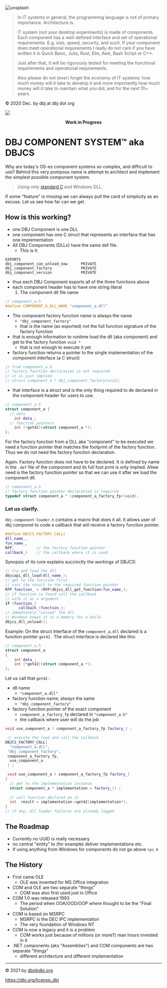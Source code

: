 
![unsplash](unsplash/manuel.jpg)

> In IT systems in general, the programming language is not of primary importance. Architecture is.
>
> IT system (not your desktop experiments) is made of components. Each component has a well-defined interface and set of operational requirements. E.g. size, speed, security, and such. If your component does meet operational requirements I really do not care if you have written it in Quick Basic, Julia, Rust, Elm, Awk, Bash Script or C++.
>
> Just after that, it will be rigorously tested for meeting the functional requirements and operational requirements.
>
> Also please do not (ever) forget the economy of IT systems: how much money will it take to develop it and more importantly how much money will it take to maintain what you did, and for the next 10+ years.

&copy; 2020 Dec. by dbj at dbj dot org

![ ](unsplash/work_in_progres_raw.jpg)
<center> <b>Work in Progress</b> </center>

# DBJ COMPONENT SYSTEM&trade; aka DBJCS

Why are today's OS-es component systems so complex, and difficult to use? Behind this very pompous name is attempt to architect and implement the simplest possible component system.

> Using only [standard C](http://www.open-std.org/jtc1/sc22/wg14/www/standards.html#9899) and Windows DLL. 

If some "feature" is missing we can always pull the card of simplicity as an excuse. Let us see how far can we get.

## How is this working?

- one DBJ Component is one DLL
- one component has one C struct that represents an interface that has one implementation
- All DBJ Components (DLLs) have the same def file. 
  - This is it:
```
EXPORTS
dbj_component_can_unload_now      PRIVATE
dbj_component_factory             PRIVATE
dbj_component_version             PRIVATE
```
- thus each DBJ Component exports all of the three functions above
- each component header has to have one string literal
  1. The component dll file name
```cpp
// component_a.h
#define COMPONENT_A_DLL_NAME "component_a.dll"
```
 - The component factory function name is always the name
     - `"dbj_component_factory"`
     - that is the name (as exported) not the full function signature of the factory function
- that is enough information to runtime load the dll (aka component) and get to the factory function `void *`
  - that is not enough to execute it yet
- factory function returns a pointer to the single implementation of the component interface (a C struct)
```cpp
// from component_a.h
// factory function declaration is not required
// it is just implied
// struct component_a * dbj_component_factory(void);
``` 
  - that interface is a struct and is the only thing required to de declared in the component header for users to use.
```cpp
// component_a.h
struct component_a {
  // data 
    int data_;
  // function pointers
    int (*get42)(struct component_a *);
};
```
For the factory function from a DLL aka "component" to be executed we need a function pointer that matches the  footprint of the factory function. Thus we do not need the factory function declaration.

Again. Factory function does not have to be declared. It is defined by name in the `.def` file of the component and its full foot print is only implied. Allwe need is the factory function pointer so that we can use it after we load the component dll.
```cpp
// component_a.h
// factory function pointer declaration is required
typedef struct component_a * (component_a_factory_fp)(void);
```
### Let us clarify. 

`dbj-component-loader.h` contains a macro that does it  all.  It allows user of dbj componet to code a callback that will receive a factory function pointer.
```cpp
#define DBJCS_FACTORY_CALL(
dll_name_, 
fun_name_, 
RFP,          // the factory function pointer 
callback_)    // the callback where it is used   
```
Synopsis of its core explains succinctly the workings of DBJCS:

```cpp
// try and load the dll
dbjcapi_dll_load(dll_name_);
// get to the function first
// cast the result to the required function pointer
RFP function_ = (RFP)dbjcs_dll_get_function(fun_name_); 
// if function is found call the callback
// with it as a argument
if (function_)            
      callback_(function_);
// immediately "unload" the dll      
// Windows keeps it in a memory for a while
dbjcs_dll_unload();
```
Example: On the struct interface of the `component_a.dll` declared is a function pointer `get42` . The struct interface is declared like this:
```cpp
// component_a.h
struct component_a
{
    int data_;
    int (*get42)(struct component_a *);
};
```
Let us call that `get42` :

- dll name
  - `"component_a.dll"`
- factory function name; always the same
  - `"dbj_component_factory"`
- factory function pointer of the exact component
  - `component_a_factory_fp` declared in `"component_a.h"`
  - the callback where user will do the job
```cpp
void use_component_a ( component_a_factory_fp factory_) ;

 // execute the load and call the callback
DBJCS_FACTORY_CALL( 
  "component_a.dll",
 "dbj_component_factory", 
 component_a_factory_fp,
  use_component_a
 ) ;

 void use_component_a ( component_a_factory_fp factory_) 
{
  // get to the implementation instance
  struct component_a * implementation = factory_() ;
  
  // call function declared on it
  int  rezult = implementation->get42(implementation*);
}
// if any, dll loader failures are already logged
```


## The Roadmap

- Currently no UUID is really necessary
- no central "entity" to (for example) deliver implementations etc. 
- If using anything from Windows for components do not go above `rpc.h` 

## The History 
  - First came OLE
    - OLE was invented for MS Office integration
  - COM and OLE are two separate "things"
    - COM was also first used just in Office
  - COM 1.0 was released 1993 
    - The period when OOA/OOD/OOP where thought to be the "Final Solution"
  - COM is based on MSRPC
    - MSRPC is the DEC IPC implementation
    - The very foundation of Windows NT
  - COM is now a legacy and it is a problem
    - COM works just because of millions (or more?) man hours invested in it 
  - .NET components (aks "Assemblies") and COM components are two separate "things"
    - different architecture and different implementation

---

&copy; 2021 by dbj@dbj.org

https://dbj.org/license_dbj 
